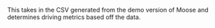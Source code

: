 This takes in the CSV generated from the demo version of Moose and determines driving metrics based off the data.
